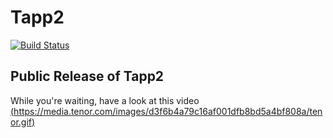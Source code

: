 # Tapp2
[![Build Status](https://travis-ci.org/HudsonGraeme/Tapp2.svg?branch=master)](https://travis-ci.org/HudsonGraeme/Tapp2)
## Public Release of Tapp2
While you're waiting, have a look at this video
[(https://media.tenor.com/images/d3f6b4a79c16af001dfb8bd5a4bf808a/tenor.gif)](https://www.youtube.com/watch?v=yKWe6swJCbg)
